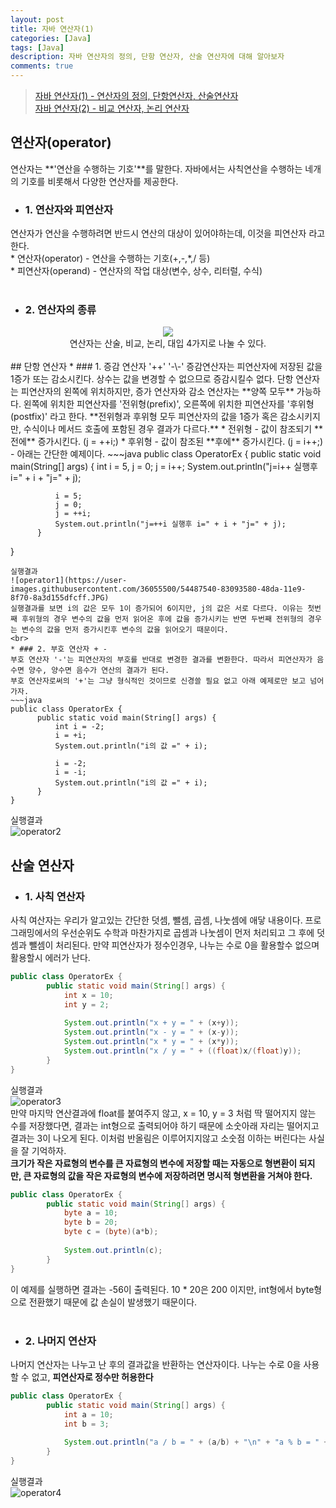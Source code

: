 ```yaml
---
layout: post
title: 자바 연산자(1)
categories: [Java]
tags: [Java]
description: 자바 연산자의 정의, 단항 연산자, 산술 연산자에 대해 알아보자
comments: true
---
```


> [자바 연산자(1) - 연산자의 정의, 단항연산자, 산술연산자](https://keencho.github.io/java/2019/03/14/java-%EC%97%B0%EC%82%B0%EC%9E%901.html)  
> [자바 연산자(2) - 비교 연산자, 논리 연산자](https://keencho.github.io/java/2019/03/14/java-%EC%97%B0%EC%82%B0%EC%9E%902.html)  

## 연산자(operator)  
연산자는 **'연산을 수행하는 기호'**를 말한다. 자바에서는 사칙연산을 수행하는 네개의 기호를 비롯해서 다양한 연산자를 제공한다.  
  * ### 1. 연산자와 피연산자  
  연산자가 연산을 수행하려면 반드시 연산의 대상이 있어야하는데, 이것을 피연산자 라고 한다.  
    * 연산자(operator) - 연산을 수행하는 기호(+,-,*,/ 등)  
    * 피연산자(operand) - 연산자의 작업 대상(변수, 상수, 리터럴, 수식)  
<br>
  * ### 2. 연산자의 종류  
  <center><img src="https://user-images.githubusercontent.com/36055500/54478691-6debc280-4858-11e9-8d88-c5701f772622.JPG"></center>  
  <center>연산자는 산술, 비교, 논리, 대입 4가지로 나눌 수 있다.</center>  
  <br>
## 단항 연산자  
  * ### 1. 증감 연산자 '++' '-\-'  
  증감연산자는 피연산자에 저장된 값을 1증가 또는 감소시킨다. 상수는 값을 변경할 수 없으므로 증감시킬수 없다.  
  단항 연산자는 피연산자의 왼쪽에 위치하지만, 증가 연산자와 감소 연산자는 **양쪽 모두** 가능하다. 왼쪽에 위치한 피연산자를 '전위형(prefix)', 오른쪽에 위치한 피연산자를 '후위형(postfix)' 라고 한다.  
  **전위형과 후위형 모두 피연산자의 값을 1증가 혹은 감소시키지만, 수식이나 메서드 호출에 포함된 경우 결과가 다르다.**  
    * 전위형 - 값이 참조되기 **전에** 증가시킨다. (j = ++i;)  
    * 후위형 - 값이 참조된 **후에** 증가시킨다. (j = i++;)  
	<br>
  - 아래는 간단한 예제이다.  
  ~~~java
  public class OperatorEx {
          public static void main(String[] args) {
              int i = 5, j = 0;
              j = i++;
              System.out.println("j=i++ 실행후 i=" + i + "j=" + j);
              
              i = 5;
              j = 0;
              j = ++i;
              System.out.println("j=++i 실행후 i=" + i + "j=" + j);
          }
  }
  ~~~  
  실행결과  
  ![operator1](https://user-images.githubusercontent.com/36055500/54487540-83093580-48da-11e9-8f70-8a3d155dfcff.JPG)  
  실행결과를 보면 i의 값은 모두 1이 증가되어 6이지만, j의 값은 서로 다르다. 이유는 첫번째 후위형의 경우 변수의 값을 먼저 읽어온 후에 값을 증가시키는 반면 두번째 전위형의 경우는 변수의 값을 먼저 증가시킨후 변수의 값을 읽어오기 때문이다.  
  <br>
  * ### 2. 부호 연산자 + -  
  부호 연산자 '-'는 피연산자의 부호를 반대로 변경한 결과를 변환한다. 따라서 피연산자가 음수면 양수, 양수면 음수가 연산의 결과가 된다.  
  부호 연산자로써의 '+'는 그냥 형식적인 것이므로 신경쓸 필요 없고 아래 예제로만 보고 넘어가자.  
~~~java
public class OperatorEx {
        public static void main(String[] args) {
            int i = -2;
            i = +i;
            System.out.println("i의 값 =" + i);
		
            i = -2;
            i = -i;
            System.out.println("i의 값 =" + i);
        }
}
~~~  
  실행결과  
  ![operator2](https://user-images.githubusercontent.com/36055500/54487596-4c7fea80-48db-11e9-934e-ea80dc036c1f.JPG)  
    
## 산술 연산자  
  * ### 1. 사칙 연산자  
  사칙 여산자는 우리가 알고있는 간단한 덧셈, 뺄셈, 곱셈, 나눗셈에 애닿 내용이다. 프로그래밍에서의 우선순위도 수학과 마찬가지로 곱셈과 나눗셈이 먼저 처리되고 그 후에 덧셈과 뺄셈이 처리된다. 만약 피연산자가 정수인경우, 나누는 수로 0을 활용할수 없으며 활용할시 에러가 난다.  
~~~java
public class OperatorEx {
        public static void main(String[] args) {
            int x = 10;
            int y = 2;
			
            System.out.println("x + y = " + (x+y));
            System.out.println("x - y = " + (x-y));
            System.out.println("x * y = " + (x*y));
            System.out.println("x / y = " + ((float)x/(float)y));
        }
}
~~~  
  실행결과  
  ![operator3](https://user-images.githubusercontent.com/36055500/54487790-5dc9f680-48dd-11e9-9353-2fdc52276710.JPG)  
  만약 마지막 연산결과에 float를 붙여주지 않고, x = 10, y = 3 처럼 딱 떨어지지 않는 수를 저장했다면, 결과는 int형으로 출력되어야 하기 때문에 소숫아래 자리는 떨어지고 결과는 3이 나오게 된다. 이처럼 반올림은 이루어지지않고 소숫점 이하는 버린다는 사실을 잘 기억하자.  
  **크기가 작은 자료형의 변수를 큰 자료형의 변수에 저장할 때는 자동으로 형변환이 되지만, 큰 자료형의 값을 작은 자료형의 변수에 저장하려면 명시적 형변환을 거쳐야 한다.**  
~~~java
public class OperatorEx {
        public static void main(String[] args) {
            byte a = 10;
            byte b = 20;
            byte c = (byte)(a*b);
			
            System.out.println(c);
        }
}  
~~~  
  이 예제를 실행하면 결과는 -56이 출력된다. 10 * 20은 200 이지만, int형에서 byte형으로 전환했기 때문에 값 손실이 발생했기 때문이다.  
  <br>
  * ### 2. 나머지 연산자  
  나머지 연산자는 나누고 난 후의 결과값을 반환하는 연산자이다. 나누는 수로 0을 사용할 수 없고, **피연산자로 정수만 허용한다**  
~~~java
public class OperatorEx {
        public static void main(String[] args) {
            int a = 10;
            int b = 3;
		
            System.out.println("a / b = " + (a/b) + "\n" + "a % b = " + (a%b));
        }
}  
~~~  
  실행결과  
  ![operator4](https://user-images.githubusercontent.com/36055500/54488142-a2579100-48e1-11e9-8d31-3a27046c45e7.JPG)
  
